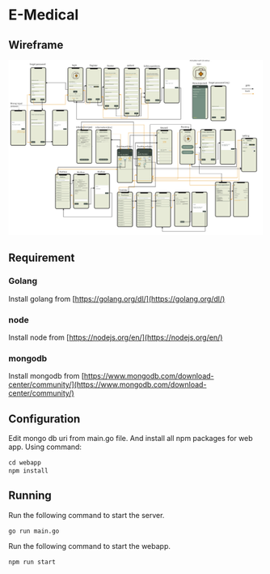 # E-Medical
## Wireframe
![wireframe](wireframe.jpeg)

## Requirement
### Golang
Install golang from [https://golang.org/dl/](https://golang.org/dl/)
### node
Install node from [https://nodejs.org/en/](https://nodejs.org/en/)
### mongodb
Install mongodb from [https://www.mongodb.com/download-center/community/](https://www.mongodb.com/download-center/community/)

## Configuration
Edit mongo db uri from main.go file. And install all npm packages for web app. Using command:
```
cd webapp
npm install
```

## Running
Run the following command to start the server.
```
go run main.go
```

Run the following command to start the webapp.
```
npm run start
```
